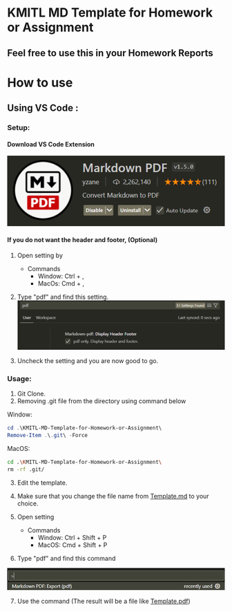 # KMITL MD Template for Homework or Assignment

## Feel free to use this in your Homework Reports

# How to use

## Using VS Code :

### Setup:

#### Download VS Code Extension

![Extension Markdown PDF](./images/Markdown%20PDF.png)

#### If you do not want the header and footer, (Optional)

1. Open setting by
    - Commands
        - Window: Ctrl + ,
        - MacOs: Cmd + ,
2. Type "pdf" and find this setting.
   ![PDF header and footer setting](./images/PDF%20header%20and%20footer%20setting.png)

3. Uncheck the setting and you are now good to go.

### Usage:

1. Git Clone.
2. Removing .git file from the directory using command below

Window:

```powershell
cd .\KMITL-MD-Template-for-Homework-or-Assignment\
Remove-Item .\.git\ -Force
```

MacOS:

```bash
cd .\KMITL-MD-Template-for-Homework-or-Assignment\
rm -rf .git/
```

3. Edit the template.

4. Make sure that you change the file name from [Template.md](Template.md) to your choice.

5. Open setting
    - Commands
        - Window: Ctrl + Shift + P
        - MacOS: Cmd + Shift + P

6. Type "pdf" and find this command

![Search Bar](./images/Search%20Bar.png)

7. Use the command (The result will be a file like [Template.pdf](Template.pdf))

